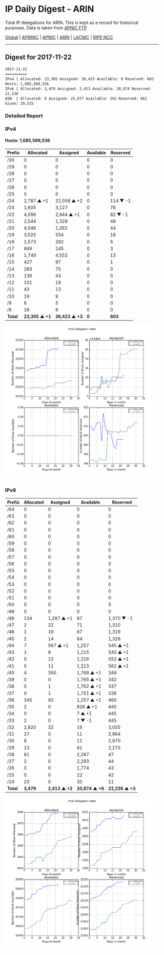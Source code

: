 # IP Daily Digest - ARIN 

Total IP delegations for ARIN. This is kept as a record for historical purposes. Data is taken from [APNIC FTP](https://ftp.apnic.net/)

[Global](https://github.com/csmets/IP-Daily-Digest) | [AFRINIC](https://github.com/csmets/IP-Daily-Digest/tree/master/archives/AFRINIC) | [APNIC](https://github.com/csmets/IP-Daily-Digest/tree/master/archives/APNIC) | [ARIN](https://github.com/csmets/IP-Daily-Digest/tree/master/archives/ARIN) | [LACNIC](https://github.com/csmets/IP-Daily-Digest/tree/master/archives/LACNIC) | [RIPE NCC](https://github.com/csmets/IP-Daily-Digest/tree/master/archives/RIPE_NCC)

---

## Digest for 2017-11-22
```
2017-11-22
==========
IPv4 | Allocated: 23,305 Assigned: 36,423 Available: 0 Reserved: 603 Hosts: 1,685,569,536
IPv6 | Allocated: 3,479 Assigned: 2,413 Available: 20,874 Reserved: 22,236
ASN  | Allocated: 0 Assigned: 25,677 Available: 292 Reserved: 861 Given: 29,525
```

### Detailed Report

### IPv4

#### Hosts: **1,685,569,536**

| Prefix | Allocated | Assigned | Available | Reserved |
| ----- | ----- | ----- | ----- | ----- |
| /30 | 0 | 0 | 0 | 0 |
| /29 | 0 | 0 | 0 | 0 |
| /28 | 0 | 0 | 0 | 0 |
| /27 | 0 | 0 | 0 | 0 |
| /26 | 0 | 0 | 0 | 0 |
| /25 | 0 | 0 | 0 | 0 |
| /24 | 2,787 ▲ +1 | 22,058 ▲ +2 | 0 | 114 ▼ -1 |
| /23 | 1,605 | 3,127 | 0 | 78 |
| /22 | 4,096 | 2,844 ▲ +1 | 0 | 82 ▼ -1 |
| /21 | 2,544 | 1,329 | 0 | 49 |
| /20 | 4,046 | 1,262 | 0 | 44 |
| /19 | 3,025 | 554 | 0 | 18 |
| /18 | 1,573 | 282 | 0 | 6 |
| /17 | 849 | 145 | 0 | 3 |
| /16 | 1,749 | 4,552 | 0 | 13 |
| /15 | 427 | 97 | 0 | 1 |
| /14 | 283 | 75 | 0 | 0 |
| /13 | 136 | 43 | 0 | 0 |
| /12 | 101 | 19 | 0 | 0 |
| /11 | 43 | 13 | 0 | 0 |
| /10 | 19 | 9 | 0 | 0 |
| /9 | 6 | 5 | 0 | 0 |
| /8 | 16 | 9 | 0 | 0 |
| **Total** | **23,305 ▲ +1** | **36,423 ▲ +3** | **0** | **603** |

![ipv4-stats](ipv4-figure.png)

### IPv6

| Prefix | Allocated | Assigned | Available | Reserved |
| ----- | ----- | ----- | ----- | ----- |
| /64 | 0 | 0 | 0 | 0 |
| /63 | 0 | 0 | 0 | 0 |
| /62 | 0 | 0 | 0 | 0 |
| /61 | 0 | 0 | 0 | 0 |
| /60 | 0 | 0 | 0 | 0 |
| /59 | 0 | 0 | 0 | 0 |
| /58 | 0 | 0 | 0 | 0 |
| /57 | 0 | 0 | 0 | 0 |
| /56 | 0 | 0 | 0 | 0 |
| /55 | 0 | 0 | 0 | 0 |
| /54 | 0 | 0 | 0 | 0 |
| /53 | 0 | 0 | 0 | 0 |
| /52 | 0 | 0 | 0 | 0 |
| /51 | 0 | 0 | 0 | 0 |
| /50 | 0 | 0 | 0 | 0 |
| /49 | 0 | 0 | 0 | 0 |
| /48 | 134 | 1,287 ▲ +1 | 67 | 1,370 ▼ -1 |
| /47 | 2 | 22 | 71 | 1,310 |
| /46 | 1 | 16 | 67 | 1,319 |
| /45 | 2 | 14 | 64 | 1,326 |
| /44 | 7 | 567 ▲ +1 | 1,257 | 545 ▲ +1 |
| /43 | 1 | 8 | 1,215 | 540 ▲ +1 |
| /42 | 0 | 12 | 1,216 | 552 ▲ +1 |
| /41 | 0 | 11 | 1,213 | 562 ▲ +1 |
| /40 | 4 | 350 | 1,768 ▲ +1 | 349 |
| /39 | 0 | 0 | 1,765 ▲ +1 | 342 |
| /38 | 0 | 1 | 1,762 ▲ +1 | 337 |
| /37 | 0 | 1 | 1,751 ▲ +1 | 338 |
| /36 | 345 | 92 | 1,257 ▲ +1 | 460 |
| /35 | 2 | 0 | 826 ▲ +1 | 445 |
| /34 | 0 | 0 | 7 ▲ +1 | 445 |
| /33 | 2 | 0 | 7 ▼ -1 | 445 |
| /32 | 2,820 | 32 | 16 | 3,055 |
| /31 | 27 | 0 | 11 | 2,964 |
| /30 | 8 | 0 | 11 | 2,970 |
| /29 | 13 | 0 | 61 | 2,275 |
| /28 | 61 | 0 | 2,287 | 47 |
| /27 | 2 | 0 | 2,293 | 44 |
| /26 | 0 | 0 | 1,774 | 43 |
| /25 | 0 | 0 | 22 | 42 |
| /24 | 23 | 0 | 30 | 11 |
| **Total** | **3,479** | **2,413 ▲ +2** | **20,874 ▲ +6** | **22,236 ▲ +3** |

![ipv6-stats](ipv6-figure.png)